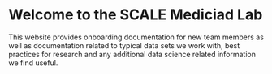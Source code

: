 # Welcome to the SCALE Mediciad Lab

This website provides onboarding documentation for new team members as well as documentation related to typical data sets we work with, best practices for research and any additional data science related information we find useful. 

